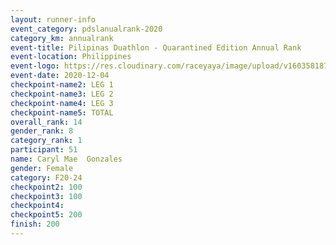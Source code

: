 ```yaml
--- 
layout: runner-info 
event_category: pdslanualrank-2020 
category_km: annualrank 
event-title: Pilipinas Duathlon - Quarantined Edition Annual Rank  
event-location: Philippines 
event-logo: https://res.cloudinary.com/raceyaya/image/upload/v1603581872/41E92198-22DE-4F19-946A-F3E262850A63_n9inde.png 
event-date: 2020-12-04 
checkpoint-name2: LEG 1 
checkpoint-name3: LEG 2 
checkpoint-name4: LEG 3 
checkpoint-name5: TOTAL 
overall_rank: 14
gender_rank: 8
category_rank: 1
participant: 51
name: Caryl Mae  Gonzales
gender: Female
category: F20-24
checkpoint2: 100
checkpoint3: 100
checkpoint4: 
checkpoint5: 200
finish: 200
--- 
```

